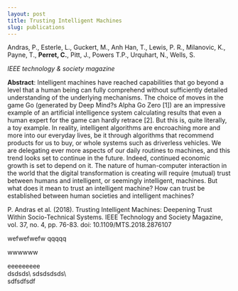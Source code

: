 ```yaml
---
layout: post
title: Trusting Intelligent Machines
slug: publications
---
```

Andras, P., Esterle, L., Guckert, M., Anh Han, T., Lewis, P. R., Milanovic, K., Payne, T., **Perret, C.**, Pitt, J., Powers T.P., Urquhart, N., Wells, S.

*IEEE technology & society magazine*

**Abstract**: Intelligent machines have reached capabilities that go beyond a level that a human being can fully comprehend without sufficiently detailed understanding of the underlying mechanisms. The choice of moves in the game Go (generated by Deep Mind?s Alpha Go Zero [1]) are an impressive example of an artificial intelligence system calculating results that even a human expert for the game can hardly retrace [2]. But this is, quite literally, a toy example. In reality, intelligent algorithms are encroaching more and more into our everyday lives, be it through algorithms that recommend products for us to buy, or whole systems such as driverless vehicles. We are delegating ever more aspects of our daily routines to machines, and this trend looks set to continue in the future. Indeed, continued economic growth is set to depend on it. The nature of human-computer interaction in the world that the digital transformation is creating will require (mutual) trust between humans and intelligent, or seemingly intelligent, machines. But what does it mean to trust an intelligent machine? How can trust be established between human societies and intelligent machines?

P. Andras et al. (2018). Trusting Intelligent Machines: Deepening Trust Within Socio-Technical Systems. IEEE Technology and Society Magazine, vol. 37, no. 4, pp. 76-83. doi: 10.1109/MTS.2018.2876107

wefwefwefw
qqqqq

wwwwww


eeeeeeeee\
dsdsds\\
sdsdsdsds\\\
sdfsdfsdf

